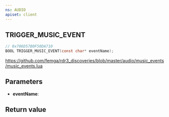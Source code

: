```yaml
---
ns: AUDIO
apiset: client
---
```

## TRIGGER_MUSIC_EVENT

```c
// 0x706D57B0F50DA710
BOOL TRIGGER_MUSIC_EVENT(const char* eventName);
```

https://github.com/femga/rdr3_discoveries/blob/master/audio/music_events/music_events.lua

## Parameters
* **eventName**:

## Return value